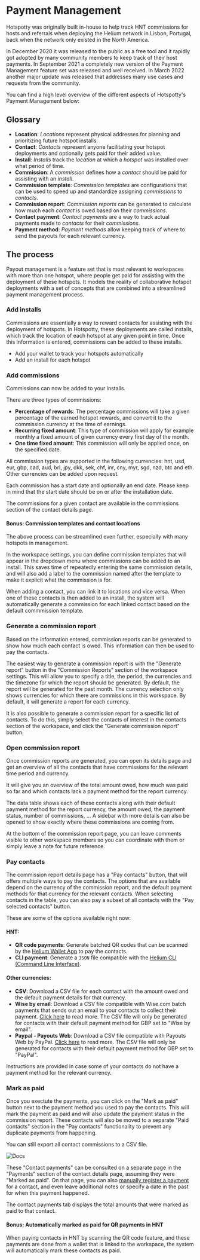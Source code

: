 # Payment Management

Hotspotty was originally built in-house to help track HNT commissions for hosts and referrals when deploying the Helium network in Lisbon, Portugal, back when the network only existed in the North America.

In December 2020 it was released to the public as a free tool and it rapidly got adopted by many community members to keep track of their host payments. In September 2021 a completely new version of the Payment Management feature set was released and well received. In March 2022 another major update was released that addresses many use cases and requests from the community.

You can find a high level overview of the different aspects of Hotspotty's Payment Management below:

## Glossary

- **Location**: _Locations_ represent physical addresses for planning and prioritizing future hotspot installs.
- **Contact**: _Contacts_ represent anyone facilitating your hotspot deployments and optionally gets paid for their added value.
- **Install**: _Installs_ track the _location_ at which a _hotspot_ was installed over what period of time.
- **Commission**: A _commission_ defines how a _contact_ should be paid for assisting with an _install_.
- **Commission template**: _Commission templates_ are configurations that can be used to speed up and standardize assigning _commissions_ to _contacts_.
- **Commission report**: _Commission reports_ can be generated to calculate how much each _contact_ is owed based on their _commissions_.
- **Contact payment**: _Contact payments_ are a way to track actual payments made to _contacts_ for their _commissions_.
- **Payment method**: _Payment methods_ allow keeping track of where to send the payouts for each relevant currency.

## The process

Payout management is a feature set that is most relevant to workspaces with more than one hotspot, where people get paid for assisting with the deployment of these hotspots. It models the reality of collaborative hotspot deployments with a set of concepts that are combined into a streamlined payment management process.

### Add installs

Commissions are essentially a way to reward contacts for assisting with the deployment of hotspots. In Hotspotty, these deployments are called installs, which track the location of each hotspot at any given point in time. Once this information is entered, commissions can be added to these installs.

- Add your wallet to track your hotspots automatically
- Add an install for each hotspot

### Add commissions

Commissions can now be added to your installs.

There are three types of commissions:

- **Percentage of rewards**: The percentage commissions will take a given percentage of the earned hotspot rewards, and convert it to the commission currency at the time of earnings.
- **Recurring fixed amount**: This type of commission will apply for example monthly a fixed amount of given currency every first day of the month.
- **One time fixed amount**: This commission will only be applied once, on the specified date.

All commission types are supported in the following currencies: hnt, usd, eur, gbp, cad, aud, brl, jpy, dkk, sek, chf, inr, cny, myr, sgd, nzd, btc and eth. Other currencies can be added upon request.

Each commission has a start date and optionally an end date. Please keep in mind that the start date should be on or after the installation date.

The commissions for a given contact are available in the commissions section of the contact details page.

#### Bonus: Commission templates and contact locations

The above process can be streamlined even further, especially with many hotspots in management.

In the workspace settings, you can define commission templates that will appear in the dropdown menu where commissions can be added to an install. This saves time of repeatedly entering the same commission details, and will also add a label to the commission named after the template to make it explicit what the commission is for.

When adding a contact, you can link it to locations and vice versa. When one of these contacts is then added to an install, the system will automatically generate a commission for each linked contact based on the default commmission template.

### Generate a commission report

Based on the information entered, commission reports can be generated to show how much each contact is owed. This information can then be used to pay the contacts.

The easiest way to generate a commission report is with the "Generate report" button in the "Commission Reports" section of the workspace settings. This will allow you to specify a title, the period, the currencies and the timezone for which the report should be generated. By default, the report will be generated for the past month. The currency selection only shows currencies for which there are commissions in this workspace. By default, it will generate a report for each currency.

It is also possible to generate a commission report for a specific list of contacts. To do this, simply select the contacts of interest in the contacts section of the workspace, and click the "Generate commission report" button.

### Open commission report

Once commission reports are generated, you can open its details page and get an overview of all the contacts that have commissions for the relevant time period and currency.

It will give you an overview of the total amount owed, how much was paid so far and which contacts lack a payment method for the report currency.

The data table shows each of these contacts along with their default payment method for the report currency, the amount owed, the payment status, number of commissions, ... A sidebar with more details can also be opened to show exactly where these commissions are coming from.

At the bottom of the commission report page, you can leave comments visible to other workspace members so you can coordinate with them or simply leave a note for future reference.

### Pay contacts

The commission report details page has a "Pay contacts" button, that will offers multiple ways to pay the contacts. The options that are available depend on the currency of the commission report, and the default payment methods for that currency for the relevant contacts. When selecting contacts in the table, you can also pay a subset of all contacts with the "Pay selected contacts" button.

These are some of the options available right now:

#### HNT:

- **QR code payments**: Generate batched QR codes that can be scanned by the [Helium Wallet App](https://docs.helium.com/wallets/app-wallet) to pay the contacts.
- **CLI payment**: Generate a `JSON` file compatible with the [Helium CLI (Command Line Interface)](https://docs.helium.com/wallets/cli-wallet/).

#### Other currencies:

- **CSV**: Download a CSV file for each contact with the amount owed and the default payment details for that currency.
- **Wise by email**: Download a CSV file compatible with Wise.com batch payments that sends out an email to your contacts to collect their payment. [Click here](https://wise.com/us/blog/everything-about-batch-payments) to read more. The CSV file will only be generated for contacts with their default payment method for GBP set to "Wise by email".
- **Paypal - Payouts Web**: Download a CSV file compatible with Payouts Web by PayPal. [Click here](https://developer.paypal.com/docs/regional/th/payouts/integrate/payouts-web/#link-uploadapaymentfile) to read more. The CSV file will only be generated for contacts with their default payment method for GBP set to "PayPal".

Instructions are provided in case some of your contacts do not have a payment method for the relevant currency.

### Mark as paid

Once you exectute the payments, you can click on the "Mark as paid" button next to the payment method you used to pay the contacts. This will mark the payment as paid and will also update the payment status in the commission report. These contacts will also be moved to a separate "Paid contacts" section in the "Pay contacts" functionality to prevent any duplicate payments from happening.

You can still export all contact commissions to a CSV file.

![Docs](/img/workspace/mark-as-paid.png)

These "Contact payments" can be consulted on a separate page in the "Payments" section of the contact details page, assuming they were "Marked as paid". On that page, you can also [manually register a payment](../planning-and-optimizing/manage-contacts.md#register-payments) for a contact, and even leave additional notes or specify a date in the past for when this payment happened.

The contact payments tab displays the total amounts that were marked as paid to that contact.

#### Bonus: Automatically marked as paid for QR payments in HNT

When paying contacts in HNT by scanning the QR code feature, and these payments are done from a wallet that is linked to the workspace, the system will automatically mark these contacts as paid.

